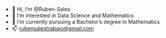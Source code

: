 - 👋 Hi, I’m @Ruben-Sales
- 👀 I’m interested in Data Science and Mathematics
- 🌱 I’m currently pursuing a Bachelor’s degree in Mathematics
- 📫 rubensalestrabajo@gmail.com

<!---
Ruben-Sales/Ruben-Sales is a ✨ special ✨ repository because its `README.md` (this file) appears on your GitHub profile.
You can click the Preview link to take a look at your changes.
--->

